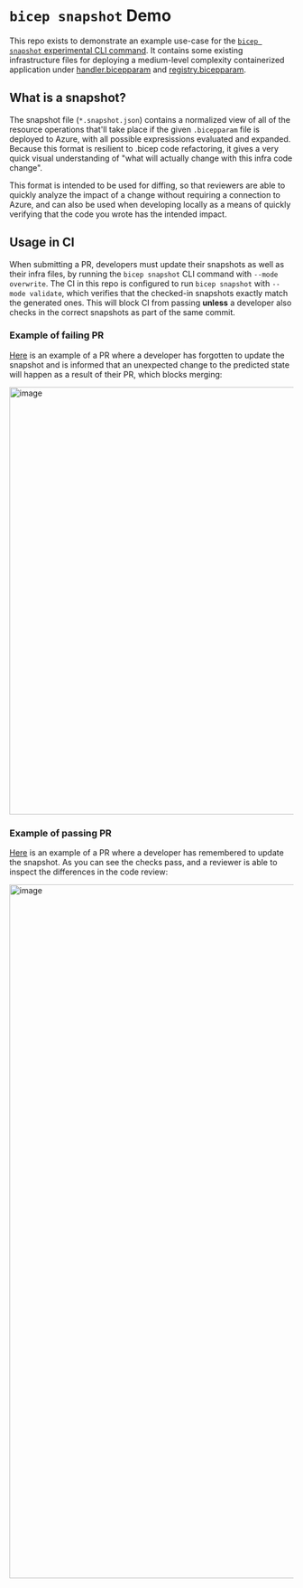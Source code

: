 # `bicep snapshot` Demo

This repo exists to demonstrate an example use-case for the [`bicep snapshot` experimental CLI command](https://github.com/Azure/bicep/blob/main/docs/experimental/snapshot-command.md). It contains some existing infrastructure files for deploying a medium-level complexity containerized application under [handler.bicepparam](https://github.com/anthony-c-martin/bicep-snapshot-demo/blob/main/infra/handler.bicepparam) and [registry.bicepparam](https://github.com/anthony-c-martin/bicep-snapshot-demo/blob/main/infra/registry.bicepparam).

## What is a snapshot?
The snapshot file (`*.snapshot.json`) contains a normalized view of all of the resource operations that'll take place if the given `.bicepparam` file is deployed to Azure, with all possible expresissions evaluated and expanded. Because this format is resilient to .bicep code refactoring, it gives a very quick visual understanding of "what will actually change with this infra code change".

This format is intended to be used for diffing, so that reviewers are able to quickly analyze the impact of a change without requiring a connection to Azure, and can also be used when developing locally as a means of quickly verifying that the code you wrote has the intended impact.

## Usage in CI
When submitting a PR, developers must update their snapshots as well as their infra files, by running the `bicep snapshot` CLI command with `--mode overwrite`. The CI in this repo is configured to run `bicep snapshot` with `--mode validate`, which verifies that the checked-in snapshots exactly match the generated ones. This will block CI from passing **unless** a developer also checks in the correct snapshots as part of the same commit.

### Example of failing PR
[Here](https://github.com/anthony-c-martin/bicep-snapshot-demo/pull/1) is an example of a PR where a developer has forgotten to update the snapshot and is informed that an unexpected change to the predicted state will happen as a result of their PR, which blocks merging:

<img width="757" alt="image" src="https://github.com/user-attachments/assets/37cd5872-16be-4c5c-a1a6-b3e4c2feda23" />

### Example of passing PR
[Here](https://github.com/anthony-c-martin/bicep-snapshot-demo/pull/2) is an example of a PR where a developer has remembered to update the snapshot. As you can see the checks pass, and a reviewer is able to inspect the differences in the code review:

<img width="1229" alt="image" src="https://github.com/user-attachments/assets/4c4bdef9-9042-4aeb-a604-314b6f0d501f" />
